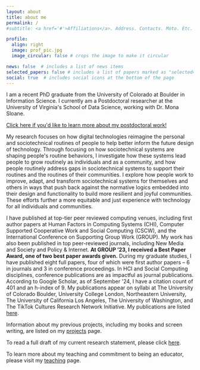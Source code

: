 ```yaml
---
layout: about
title: about me
permalink: /
#subtitle: <a href='#'>Affiliations</a>. Address. Contacts. Moto. Etc.

profile:
  align: right
  image: prof_pic.jpg
  image_circular: false # crops the image to make it circular

news: false  # includes a list of news items
selected_papers: false # includes a list of papers marked as "selected={true}"
social: true  # includes social icons at the bottom of the page
---
```


I am a recent PhD graduate from the University of Colorado at Boulder in Information Science. I currently am a Postdoctoral researcher at the University of Virginia's School of Data Science, working with Dr. Mona Sloane.

[Click here if you'd like to learn more about my postdoctoral work!](/projects/hrtech)

My research focuses on how digital technologies reimagine the personal and sociotechnical routines of people to help better inform the future design of technology. Through focusing on how sociotechnical systems are shaping people's routine behaviors, I investigate how these systems lead people to grow routinely as individuals and as a community, and how people routinely address gaps in sociotechnical systems to support their routines and the routines of their communities. I explore how people work to improve, adapt, and transform sociotechnical systems for themselves and others in ways that push back against the normative logics embedded into their design and functionality to build more resilient and joyful communities. These efforts further a more equitable and just experience with technology for all individuals and communities.

I have published at top-tier peer reviewed computing venues, including first author papers at Human Factors in Computing Systems (CHI), Computer Supported Cooperative Work and Social Computing (CSCW), and the International Conference on Supporting Group Work (GROUP). My work has also been published in top peer-reviewed journals, including New Media and Society and Policy & Internet. **At GROUP ’23, I received a Best Paper Award, one of two best paper awards given.** During my graduate studies, I have published eight full papers, four of which were first author papers – 6 in journals and 3 in conference proceedings. In HCI and Social Computing disciplines, conference publications are as impactful as journal publications. According to Google Scholar, as of September '24, I have a citation count of 401 and an h-index of 9. My publications appear on syllabi at The University of Colorado Boulder, University College London, Northeastern University, The University of California Los Angeles, The University of Washington, and The TikTok Cultures Research Network Initiative.  My publications are listed [here](/publications/).

Information about my previous projects, including my books and screen writing, are listed on my [projects](/projects) page.

To read a full draft of my current research statement, please click [here](/assets/pdf/Research_Statement.pdf).

To learn more about my teaching and commitment to being an educator, please visit my [teaching](/teaching) page.
